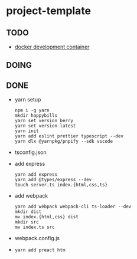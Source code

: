 # project-template

## TODO

- [docker development container](https://code.visualstudio.com/docs/remote/containers)

## DOING

## DONE

- yarn setup

  ```
  npm i -g yarn
  mkdir happybills
  yarn set version berry
  yarn set version latest
  yarn init
  yarn add eslint prettier typescript --dev
  yarn dlx @yarnpkg/pnpify --sdk vscode
  ```

- tsconfig.json

- add express

  ```
  yarn add express
  yarn add @types/express --dev
  touch server.ts index.{html,css,ts}
  ```

- add webpack

  ```
  yarn add webpack webpack-cli ts-loader --dev
  mkdir dist
  mv index.{html,css} dist
  mkdir src
  mv index.ts src
  ```

- webpack.config.js

- `yarn add preact htm`
